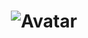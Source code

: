 
<!--

### Hi there 👋

**jiredo/jiredo** is a ✨ _special_ ✨ repository because its `README.md` (this file) appears on your GitHub profile.

Here are some ideas to get you started:

- 🔭 I’m currently working on a Medical Regulations within a spin-off company on Colorectal Endoscopes
- 🌱 I’m currently learning and finding my way back into the Robotics in industry route as oppose to my PhD.
- 👯 I’m looking to collaborate on 

- 💬 Ask me about ...
- 📫 How to reach me: ...

- ⚡ Fun fact: ...

-->

<h1 align="Center">
<img src="https://www.stormlabuk.com/wp-content/uploads/2021/05/Jun.jpg" style="width:200px height="200px" alt="Avatar" />
<br />
</h1>



<!-- Display Picture -->